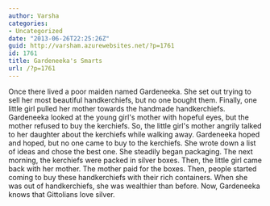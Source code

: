 ```yaml
---
author: Varsha
categories:
- Uncategorized
date: "2013-06-26T22:25:26Z"
guid: http://varsham.azurewebsites.net/?p=1761
id: 1761
title: Gardeneeka's Smarts
url: /?p=1761
---
```


Once there lived a poor maiden named Gardeneeka. She set out trying to sell her most beautiful handkerchiefs, but no one bought them. Finally, one little girl pulled her mother towards the handmade handkerchiefs. Gardeneeka looked at the young girl's mother with hopeful eyes, but the mother refused to buy the kerchiefs. So, the little girl's mother angrily talked to her daughter about the kerchiefs while walking away. Gardeneeka hoped and hoped, but no one came to buy to the kerchiefs. She wrote down a list of ideas and chose the best one. She steadily began packaging. The next morning, the kerchiefs were packed in silver boxes. Then, the little girl came back with her mother. The mother paid for the boxes. Then, people started coming to buy these handkerchiefs with their rich containers. When she was out of handkerchiefs, she was wealthier than before. Now, Gardeneeka knows that Gittolians love silver.